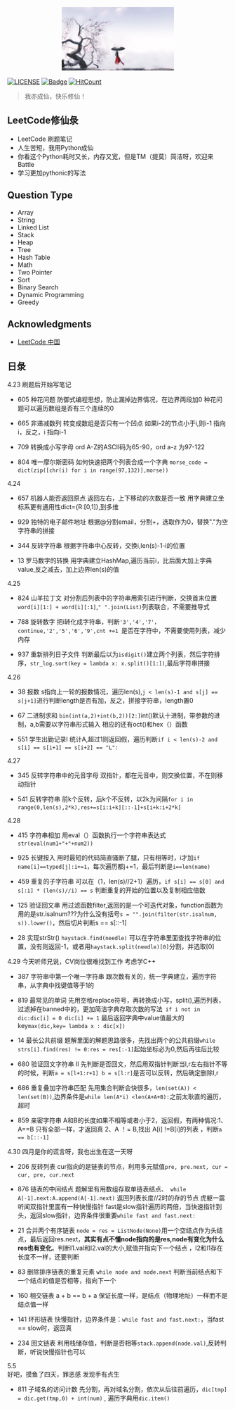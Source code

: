 <p align="center"><img width="256px" src="./res/xiuxian.jpg"></p>

[![LICENSE](https://img.shields.io/badge/license-Anti%20996-blue.svg)](https://github.com/996icu/996.ICU/blob/master/LICENSE)
[![Badge](https://img.shields.io/badge/link-996.icu-red.svg)](https://996.icu/#/zh_CN)
[![HitCount](http://hits.dwyl.io/mrmenand/mrmenand/Py_transaction.svg)](http://hits.dwyl.io/mrmenand/mrmenand/Py_transaction)

> 我亦成仙，快乐修仙！

## LeetCode修仙彔
* LeetCode 刷题笔记
* 人生苦短，我用Python成仙
* 你看这个Python耗时又长，内存又宽，但是TM（提莫）简洁呀，欢迎来Battle
* 学习更加pythonic的写法


## Question Type

- Array
- String
- Linked List
- Stack
- Heap
- Tree
- Hash Table
- Math
- Two Pointer
- Sort
- Binary Search
- Dynamic Programming
- Greedy

## Acknowledgments

- [LeetCode 中国](https://leetcode-cn.com/)

## 日彔
4.23 刷题后开始写笔记 
* 605 种花问题
防御式编程思想，防止漏掉边界情况，在边界两段加0
种花问题可以遍历数组是否有三个连续的0

* 665 非递减数列
转变成数组是否只有一个凹点 
如果i-2的节点小于i,则i-1 指向 i，反之，i 指向i-1

* 709 转换成小写字母
ord A-Z的ASCII码为65-90，ord a-z 为97-122

* 804 唯一摩尔斯密码
如何快速把两个列表合成一个字典
`morse_code = dict(zip([chr(i) for i in range(97,132)],morse))`

4.24 
* 657 机器人能否返回原点
返回左右，上下移动的次数是否一致 用字典建立坐标系更有通用性dict={R:[0,1]},到多维

* 929 独特的电子邮件地址
根据@分割email，分割+，选取作为0，替换"."为空 字符串的拼接

* 344 反转字符串
根据字符串中心反转，交换i,len(s)-1-i的位置

* 13 罗马数字的转换
用字典建立HashMap,遍历当前i，比后面大加上字典value,反之减去，加上边界len(s)的值

4.25 
* 824 山羊拉丁文
对分割后列表中的字符串用索引进行判断，交换首末位置`word[i][1:] + word[i][:1]`,`" ".join(List)`列表联合，不需要推导式

* 788 旋转数字
把i转化成字符串，判断`'3','4','7'，continue,'2','5','6','9',cnt +=1 `是否在字符中，不需要使用列表，减少内存

* 937 重新排列日子文件
判断最后以为`isdigit()`建立两个列表，然后字符排序，`str_log.sort(key = lambda x: x.split()[1:])`,最后字符串拼接

4.26 
* 38 报数
s指向上一轮的报数情况，遍历len(s),`j < len(s)-1 and s[j] == s[j+1]`进行判断length是否有加，反之，拼接字符串，length置0

* 67 二进制求和
`bin(int(a,2)+int(b,2))[2:]`int()默认十进制，带参数的进制，a,b需要以字符串形式输入
相应的还有oct()和hex（）函数

* 551 学生出勤记录I
统计A,超过1则返回假，遍历判断`if i < len(s)-2 and s[i] == s[i+1] == s[i+2] == "L":`

4.27
* 345 反转字符串中的元音字母
双指针，都在元音中，则交换位置，不在则移动指针

* 541 反转字符串
前k个反转，后k个不反转，以2k为间隔`for i in range(0,len(s),2*k),res+=s[i:i+k][::-1]+s[i+k:i+2*k]`

4.28
* 415 字符串相加
用eval（）函数执行一个字符串表达式`str(eval(num1+"+"+num2))`

* 925 长键按入
用时最短的代码简直骚断了腿，只有相等时，i才加`if name[i]==typed[j]:i+=1`，每次遍历都j+=1，最后判断是`i==len(name)`

* 459 重复的子字符串
可以在（1，len(s)//2+1）遍历，`if s[i] == s[0] and s[:i] * (len(s)//i) == s` 判断重复的开始的位置以及复制相应倍数

* 125 验证回文串
用过滤函数filter,返回的是一个可迭代对象，function函数为用的是str.isalnum???为什么没有括号`s = "".join(filter(str.isalnum, s)).lower()`，然后切片判断s == s[::-1]

* 28 实现strStr()
`haystack.find(needle)` 可以在字符串里面查找字符串的位置，没有则返回-1，或者用`haystack.split(needle)[0]`分割，并选取[0]

4.29 
今天听师兄说，CV岗位很难找到工作
考虑学C++

* 387 字符串中第一个唯一字符串
跟次数有关的，统一字典建立，遍历字符串，从字典中找键值等于1的

* 819 最常见的单词
先用空格replace符号，再转换成小写，split(),遍历列表，过滤掉在banned中的，更加简洁字典存取次数的写法` if i not in dic:dic[i] = 0 dic[i] += 1`
最后返回字典中value值最大的key`max(dic,key= lambda x : dic[x])`

* 14 最长公共前缀
题解里面的解题思路很多，先找出两个的公共前缀`while strs[i].find(res) != 0:res = res[:-1]`起始坐标必为0,然后再往后比较

* 680 验证回文字符串 II
先判断是否回文，然后用双指针判断当l,r左右指针不等的时候，判断`a = s[l+1:r+1] b = s[l:r]`是否可以反转，然后确定删除l,r

* 686 重复叠加字符串匹配
先用集合判断会快很多，`len(set(A)) < len(set(B))`,边界条件是`while len(A*i) <len(A+A+B):`之前太耿直的遍历，超时

* 859 亲密字符串
A和B的长度如果不相等或者小于2，返回假，有两种情况:1、A==B 只有全部一样，才返回真 2、A ！= B,找出 A[i] !=B[i]的列表 ，判断`a == b[::-1]`

4.30 四月是你的谎言呀，我也出生在这一天呀
* 206 反转列表
cur指向的是链表的节点，利用多元赋值`pre, pre.next, cur = cur, pre, cur.next`

* 876 链表的中间结点
题解里有用数组存取单链表结点、` while A[-1].next:A.append(A[-1].next)` 返回列表长度//2时的存的节点  虎躯一震听闻双指针里面有一种快慢指针
fast是slow指针遍历的两倍，当快速指针到头，返回slow指针，边界条件很重要`while fast and fast.next:`

*  21 合并两个有序链表
`node = res = ListNode(None)`用一个空结点作为头结点，最后返回res.next，**其实有点不懂node指向的是res,node有变化为什么res也有变化**。判断l1.val和l2.val的大小,赋值并指向下一个结点 ，l2和l1存在长度不一样，还要判断

* 83 删除排序链表的重复元素
`while node and node.next` 判断当前结点和下一个结点的值是否相等，指向下一个

* 160 相交链表
a + b == b + a 保证长度一样，是结点（物理地址）一样而不是结点值一样

* 141 环形链表
快慢指针，边界条件是：`while fast and fast.next:`，当fast == slow时，返回真

* 234 回文链表
利用栈储存值，判断是否相等`stack.append(node.val)`,反转判断，听说快慢指针也可以

5.5  
好吧，摸鱼了四天，罪恶感
发现手有点生
* 811 子域名的访问计数
先分割，再对域名分割，依次从后往前遍历，`dic[tmp] = dic.get(tmp,0) + int(num)` ,  遍历字典用`dic.item()`







